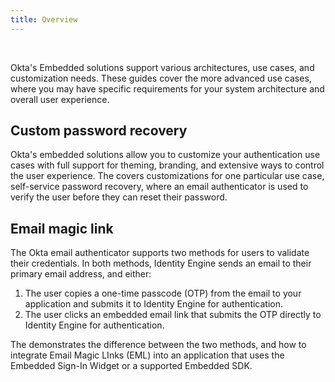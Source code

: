 ```yaml
---
title: Overview
---
```


<ApiLifecycle access="ie" /><br>

Okta's Embedded solutions support various architectures, use cases, and customization needs. These guides cover the more advanced use cases, where you may have specific requirements for your system architecture and overall user experience.

## Custom password recovery

Okta's embedded solutions allow you to customize your authentication use cases with full support for theming, branding, and extensive ways to control the user experience. The <StackSnippet snippet="customsspr" inline /> covers customizations for one particular use case, self-service password recovery, where an email authenticator is used to verify the user before they can reset their password.

## Email magic link

The Okta email authenticator supports two methods for users to validate their credentials. In both methods, Identity Engine sends an email to their primary email address, and either:

1. The user copies a one-time passcode (OTP) from the email to your application and submits it to Identity Engine for authentication.
1. The user clicks an embedded email link that submits the OTP directly to Identity Engine for authentication.

The <StackSnippet snippet="emloverview" inline /> demonstrates the difference between the two methods, and how to integrate Email Magic LInks (EML) into an application that uses the Embedded Sign-In Widget or a supported Embedded SDK.
